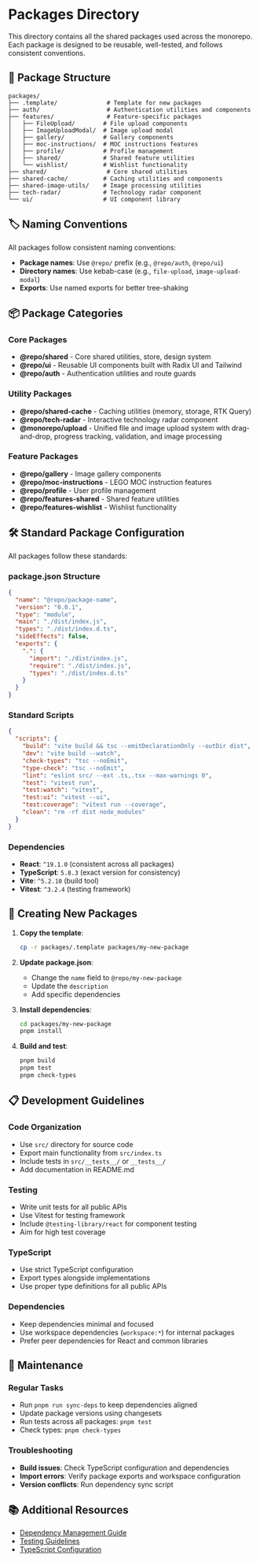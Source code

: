 # Packages Directory

This directory contains all the shared packages used across the monorepo. Each package is designed to be reusable, well-tested, and follows consistent conventions.

## 📁 Package Structure

```
packages/
├── .template/              # Template for new packages
├── auth/                   # Authentication utilities and components
├── features/               # Feature-specific packages
│   ├── FileUpload/        # File upload components
│   ├── ImageUploadModal/  # Image upload modal
│   ├── gallery/           # Gallery components
│   ├── moc-instructions/  # MOC instructions features
│   ├── profile/           # Profile management
│   ├── shared/            # Shared feature utilities
│   └── wishlist/          # Wishlist functionality
├── shared/                 # Core shared utilities
├── shared-cache/          # Caching utilities and components
├── shared-image-utils/    # Image processing utilities
├── tech-radar/            # Technology radar component
└── ui/                    # UI component library
```

## 🏷️ Naming Conventions

All packages follow consistent naming conventions:

- **Package names**: Use `@repo/` prefix (e.g., `@repo/auth`, `@repo/ui`)
- **Directory names**: Use kebab-case (e.g., `file-upload`, `image-upload-modal`)
- **Exports**: Use named exports for better tree-shaking

## 📦 Package Categories

### Core Packages

- **@repo/shared** - Core shared utilities, store, design system
- **@repo/ui** - Reusable UI components built with Radix UI and Tailwind
- **@repo/auth** - Authentication utilities and route guards

### Utility Packages

- **@repo/shared-cache** - Caching utilities (memory, storage, RTK Query)
- **@repo/tech-radar** - Interactive technology radar component
- **@monorepo/upload** - Unified file and image upload system with drag-and-drop, progress tracking, validation, and image processing

### Feature Packages

- **@repo/gallery** - Image gallery components
- **@repo/moc-instructions** - LEGO MOC instruction features
- **@repo/profile** - User profile management
- **@repo/features-shared** - Shared feature utilities
- **@repo/features-wishlist** - Wishlist functionality

## 🛠️ Standard Package Configuration

All packages follow these standards:

### package.json Structure

```json
{
  "name": "@repo/package-name",
  "version": "0.0.1",
  "type": "module",
  "main": "./dist/index.js",
  "types": "./dist/index.d.ts",
  "sideEffects": false,
  "exports": {
    ".": {
      "import": "./dist/index.js",
      "require": "./dist/index.js",
      "types": "./dist/index.d.ts"
    }
  }
}
```

### Standard Scripts

```json
{
  "scripts": {
    "build": "vite build && tsc --emitDeclarationOnly --outDir dist",
    "dev": "vite build --watch",
    "check-types": "tsc --noEmit",
    "type-check": "tsc --noEmit",
    "lint": "eslint src/ --ext .ts,.tsx --max-warnings 0",
    "test": "vitest run",
    "test:watch": "vitest",
    "test:ui": "vitest --ui",
    "test:coverage": "vitest run --coverage",
    "clean": "rm -rf dist node_modules"
  }
}
```

### Dependencies

- **React**: `^19.1.0` (consistent across all packages)
- **TypeScript**: `5.8.3` (exact version for consistency)
- **Vite**: `^5.2.10` (build tool)
- **Vitest**: `^3.2.4` (testing framework)

## 🚀 Creating New Packages

1. **Copy the template**:

   ```bash
   cp -r packages/.template packages/my-new-package
   ```

2. **Update package.json**:
   - Change the `name` field to `@repo/my-new-package`
   - Update the `description`
   - Add specific dependencies

3. **Install dependencies**:

   ```bash
   cd packages/my-new-package
   pnpm install
   ```

4. **Build and test**:
   ```bash
   pnpm build
   pnpm test
   pnpm check-types
   ```

## 📋 Development Guidelines

### Code Organization

- Use `src/` directory for source code
- Export main functionality from `src/index.ts`
- Include tests in `src/__tests__/` or `__tests__/`
- Add documentation in README.md

### Testing

- Write unit tests for all public APIs
- Use Vitest for testing framework
- Include `@testing-library/react` for component testing
- Aim for high test coverage

### TypeScript

- Use strict TypeScript configuration
- Export types alongside implementations
- Use proper type definitions for all public APIs

### Dependencies

- Keep dependencies minimal and focused
- Use workspace dependencies (`workspace:*`) for internal packages
- Prefer peer dependencies for React and common libraries

## 🔧 Maintenance

### Regular Tasks

- Run `pnpm run sync-deps` to keep dependencies aligned
- Update package versions using changesets
- Run tests across all packages: `pnpm test`
- Check types: `pnpm check-types`

### Troubleshooting

- **Build issues**: Check TypeScript configuration and dependencies
- **Import errors**: Verify package exports and workspace configuration
- **Version conflicts**: Run dependency sync script

## 📚 Additional Resources

- [Dependency Management Guide](../__docs__/DEPENDENCY-MANAGEMENT.md)
- [Testing Guidelines](../__docs__/TESTING.md)
- [TypeScript Configuration](../__docs__/TYPESCRIPT.md)

